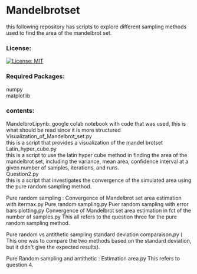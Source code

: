 # Mandelbrotset
this following repository has scripts to explore different sampling methods used to find the area of the mandelbrot set.<br>

### License:
[![License: MIT](https://img.shields.io/badge/License-MIT-yellow.svg)](https://opensource.org/licenses/MIT)
### Required Packages:
numpy<br>
matplotlib<br>


### contents:
Mandelbrot.ipynb: google colab notebook with code that was used, this is what should be read since it is more structured<br>
Visualization_of_Mandelbrot_set.py<br>
this is a script that provides a visualization of the mandel brotset<br>
Latin_hyper_cube.py<br>
this is a script to use the latin hyper cube method in finding the area of the mandelbrot set, including the variance, mean area, confidence interval at a given number of samples, iterations, and runs.<br>
Question2.py<br>
this is a script that investigates the convergence of the  simulated area using the pure random sampling method.<br>

Pure random sampling : Convergence of Mandelbrot set area estimation with itermax.py
Pure random sampling.py
Puer random sampling with error bars plotting.py
Convergence of Mandelbrot set area estimation in fct of the number of samples.py
This all refers to the question three for the pure random sampling method. 

Pure random vs antithetic sampling standard deviation comparaison.py
( This one was to compare the two methods based on the standard deviation, but it didn't give the expected results).

Pure Random sampling and antithetic : Estimation area.py
This refers to question 4. 
